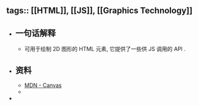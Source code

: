 tags:: [[HTML]], [[JS]], [[Graphics Technology]] 
---

- ## 一句话解释
	- 可用于绘制 2D 图形的 HTML 元素, 它提供了一些供 JS 调用的 API .
- ## 资料
	- [MDN - Canvas](https://developer.mozilla.org/en-US/docs/Web/API/Canvas_API)
	-
-